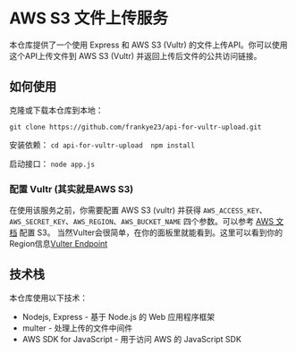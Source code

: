 # AWS S3 文件上传服务

本仓库提供了一个使用 Express 和 AWS S3 (Vultr) 的文件上传API。你可以使用这个API上传文件到 AWS S3 (Vultr) 并返回上传后文件的公共访问链接。


## 如何使用

克隆或下载本仓库到本地：

``git clone https://github.com/frankye23/api-for-vultr-upload.git``

安装依赖：
`
cd api-for-vultr-upload 
npm install
`

启动接口：
`
node app.js
`


### 配置 Vultr (其实就是AWS S3)

在使用该服务之前，你需要配置 AWS S3 (vultr) 并获得 `AWS_ACCESS_KEY`、`AWS_SECRET_KEY`、`AWS_REGION`、`AWS_BUCKET_NAME` 四个参数。可以参考 [AWS 文档](https://docs.aws.amazon.com/zh_cn/AmazonS3/latest/userguide/creating-bucket.html) 配置 S3。
当然Vulter会很简单，在你的面板里就能看到。这里可以看到你的Region信息[Vulter Endpoint](https://www.vultr.com/docs/vultr-server-status-json-endpoints/)

## 技术栈

本仓库使用以下技术：

- Nodejs, Express - 基于 Node.js 的 Web 应用程序框架
- multer - 处理上传的文件中间件
- AWS SDK for JavaScript - 用于访问 AWS 的 JavaScript SDK
